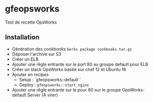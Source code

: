 # gfeopsworks

Test de recette OpsWorks

## Installation

* Génération des cookbooks `berks package cookbooks.tar.gz`
* Déposer l'archive sur S3
* Créer un ELB
* Ajouter une rêgle entrante sur le port 80 au groupe default pour ELB
* Créer un stack OpsWorks basée sur chef 12 et Ubuntu 16
* Ajouter en recipes 
  * Setup : `gfeopsworks::default``
  * Deploy : `gfeopsworks::start_nginx`
* Ajouter une rêgle entrante sur le pour 80 sur le groupe OpsWorks-default Server (A virer)